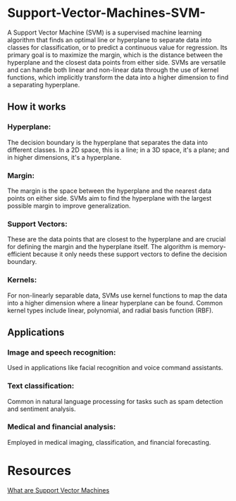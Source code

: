 # Support-Vector-Machines-SVM-
A Support Vector Machine (SVM) is a supervised machine learning algorithm that finds an optimal line or hyperplane to separate data into classes for classification, or to predict a continuous value for regression. Its primary goal is to maximize the margin, which is the distance between the hyperplane and the closest data points from either side. SVMs are versatile and can handle both linear and non-linear data through the use of kernel functions, which implicitly transform the data into a higher dimension to find a separating hyperplane.
## How it works
### Hyperplane: 
The decision boundary is the hyperplane that separates the data into different classes. In a 2D space, this is a line; in a 3D space, it's a plane; and in higher dimensions, it's a hyperplane. 
### Margin: 
The margin is the space between the hyperplane and the nearest data points on either side. SVMs aim to find the hyperplane with the largest possible margin to improve generalization. 
### Support Vectors: 
These are the data points that are closest to the hyperplane and are crucial for defining the margin and the hyperplane itself. The algorithm is memory-efficient because it only needs these support vectors to define the decision boundary. 
### Kernels: 
For non-linearly separable data, SVMs use kernel functions to map the data into a higher dimension where a linear hyperplane can be found. Common kernel types include linear, polynomial, and radial basis function (RBF). 

## Applications
### Image and speech recognition: 
Used in applications like facial recognition and voice command assistants. 
### Text classification: 
Common in natural language processing for tasks such as spam detection and sentiment analysis. 
### Medical and financial analysis: 
Employed in medical imaging, classification, and financial forecasting. 

# Resources
[What are Support Vector Machines]([url](https://www.ibm.com/think/topics/support-vector-machine))
